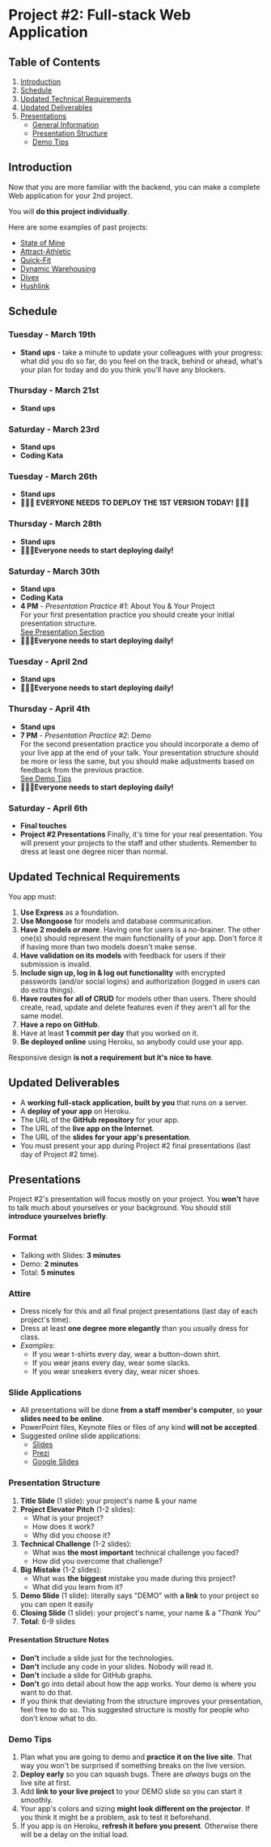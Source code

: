 # Project #2: Full-stack Web Application

## Table of Contents

1. [Introduction](#introduction)
2. [Schedule](#schedule)
3. [Updated Technical Requirements](#updated-technical-requirements)
4. [Updated Deliverables](#updated-deliverables)
5. [Presentations](#presentations)
   - [General Information](#presentations)
   - [Presentation Structure](#presentation-structure)
   - [Demo Tips](#demo-tips)

## Introduction

Now that you are more familiar with the backend,
you can make a complete Web application for your 2nd project.

You will **do this project individually**.

Here are some examples of past projects:

- [State of Mine](https://state-of-mine-.herokuapp.com/)
- [Attract-Athletic](https://attract-active.herokuapp.com/)
- [Quick-Fit](https://quickfit-1.herokuapp.com/)
- [Dynamic Warehousing](https://dynamicwarehousing.herokuapp.com/)
- [Divex](http://divex.herokuapp.com/)
- [Hushlink](https://hushlink.herokuapp.com/)
 

## Schedule

### Tuesday - March 19th ###
- **Stand ups** - take a minute to update your colleagues with your progress: what did you do so far, do you feel on the track, behind or ahead, what's your plan for today and do you think you'll have any blockers.

### Thursday - March 21st ###
- **Stand ups**

### Saturday - March 23rd ###
- **Stand ups**
- **Coding Kata**

### Tuesday - March 26th ###
- **Stand ups** 
- **🚨🚨🚨 EVERYONE NEEDS TO DEPLOY THE 1ST VERSION TODAY! 🚨🚨🚨**

### Thursday - March 28th ###
- **Stand ups**
- **🚀🚀🚀Everyone needs to start deploying daily!**

### Saturday - March 30th ###
- **Stand ups**
- **Coding Kata**
- **4 PM** - _Presentation Practice #1_: About You & Your Project <br>
  For your first presentation practice
  you should create your initial presentation structure. <br>
  [See Presentation Section](#presentations)
- **🚀🚀🚀Everyone needs to start deploying daily!**

### Tuesday - April 2nd ###
- **Stand ups**
- **🚀🚀🚀Everyone needs to start deploying daily!**

### Thursday - April 4th ###
- **Stand ups**
- **7 PM** - _Presentation Practice #2_: Demo <br>
  For the second presentation practice
  you should incorporate a demo of your live app at the end of your talk.
  Your presentation structure should be more or less the same,
  but you should make adjustments based on feedback from the previous practice. <br>
  [See Demo Tips](#demo-tips)
- **🚀🚀🚀Everyone needs to start deploying daily!**


### Saturday - April 6th ###
- **Final touches**
- **Project #2 Presentations**
Finally, it's time for your real presentation.
You will present your projects to the staff and other students.
Remember to dress at least one degree nicer than normal.


<!-- ### Bonus Katas ###
- [Find The Missing Letter](https://www.codewars.com/kata/find-the-missing-letter)
- [Playing With Digits](https://www.codewars.com/kata/playing-with-digits)
- [Street Fighter 2 - Character Selection](https://www.codewars.com/kata/street-fighter-2-character-selection) -->


## Updated Technical Requirements

You app must:

1. **Use Express** as a foundation.
2. **Use Mongoose** for models and database communication.
3. **Have 2 models _or more_**.
   Having one for users is a no-brainer.
   The other one(s) should represent the main functionality of your app.
   Don't force it if having more than two models doesn't make sense.
4. **Have validation on its models** with feedback for users
   if their submission is invalid.
5. **Include sign up, log in & log out functionality**
   with encrypted passwords (and/or social logins)
   and authorization (logged in users can do extra things).
6. **Have routes for all of CRUD** for models other than users.
   There should create, read, update and delete features
   even if they aren't all for the same model.
7. **Have a repo on GitHub**.
8. Have at least **1 commit per day** that you worked on it.
9. **Be deployed online** using Heroku, so anybody could use your app.

Responsive design **is not a requirement but it's nice to have**.

## Updated Deliverables

- A **working full-stack application, built by you** that runs on a server.
- A **deploy of your app** on Heroku.
- The URL of the **GitHub repository** for your app.
- The URL of the **live app on the Internet**.
- The URL of the **slides for your app's presentation**.
- You must present your app during Project #2 final presentations
  (last day of Project #2 time).

<!-- Wireframes **are not a deliverable**. <br>
User stories **are not a deliverable**. -->

## Presentations

Project #2's presentation will focus mostly on your project.
You **won't** have to talk much about yourselves or your background.
You should still **introduce yourselves briefly**.

### Format

- Talking with Slides: **3 minutes**
- Demo: **2 minutes**
- Total: **5 minutes**

### Attire

- Dress nicely for this and all final project presentations
  (last day of each project's time).
- Dress at least **one degree more elegantly** than you usually dress for class.
- _Examples_:
  - If you wear t-shirts every day, wear a button-down shirt.
  - If you wear jeans every day, wear some slacks.
  - If you wear sneakers every day, wear nicer shoes.

### Slide Applications

- All presentations will be done **from a staff member's computer**,
  so **your slides need to be online**.
- PowerPoint files, Keynote files or files of any kind **will not be accepted**.
- Suggested online slide applications:
  - [Slides](https://slides.com/)
  - [Prezi](https://prezi.com/)
  - [Google Slides](https://www.google.com/slides/about/)

### Presentation Structure

1. **Title Slide** (1 slide): your project's name & your name
2. **Project Elevator Pitch** (1-2 slides):
   - What is your project?
   - How does it work?
   - Why did you choose it?
3. **Technical Challenge** (1-2 slides):
   - What was **the most important** technical challenge you faced?
   - How did you overcome that challenge?
4. **Big Mistake** (1-2 slides):
   - What was **the biggest** mistake you made during this project?
   - What did you learn from it?
5. **Demo Slide** (1 slide): literally says "DEMO"
   with **a link** to your project so you can open it easily
6. **Closing Slide** (1 slide): your project's name, your name & a _"Thank You"_
7. **Total**: 6-9 slides

#### Presentation Structure Notes

- **Don't** include a slide just for the technologies.
- **Don't** include any code in your slides. Nobody will read it.
- **Don't** include a slide for GitHub graphs.
- **Don't** go into detail about how the app works.
  Your demo is where you want to do that.
- If you think that deviating from the structure improves your presentation,
  feel free to do so.
  This suggested structure is mostly for people who don't know what to do.

### Demo Tips

1. Plan what you are going to demo and **practice it on the live site**.
   That way you won't be surprised if something breaks on the live version.
2. **Deploy early** so you can squash bugs.
   There are _always_ bugs on the live site at first.
3. Add **link to your live project** to your DEMO slide
   so you can start it smoothly.
4. Your app's colors and sizing **might look different on the projector**.
   If you think it might be a problem, ask to test it beforehand.
5. If you app is on Heroku, **refresh it before you present**.
   Otherwise there will be a delay on the initial load.
